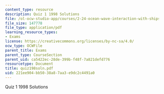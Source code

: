 ```yaml
---
content_type: resource
description: Quiz 1 1998 Solutions
file: /ol-ocw-studio-app/courses/2-24-ocean-wave-interaction-with-ships-and-offshore-energy-systems-13-022-spring-2002/221ee904bb5038a87aa3e9dc2c4491a0_quiz198soln.pdf
file_size: 147778
file_type: application/pdf
learning_resource_types:
- Exams
license: https://creativecommons.org/licenses/by-nc-sa/4.0/
ocw_type: OCWFile
parent_title: Exams
parent_type: CourseSection
parent_uid: ca5422ec-28de-399b-f48f-7a821defd776
resourcetype: Document
title: quiz198soln.pdf
uid: 221ee904-bb50-38a8-7aa3-e9dc2c4491a0
---
```

Quiz 1 1998 Solutions